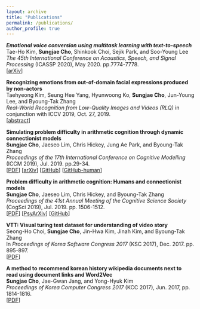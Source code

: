 ```yaml
---
layout: archive
title: "Publications"
permalink: /publications/
author_profile: true
---
```


***Emotional voice conversion using multitask learning with text-to-speech*** <br>
Tae-Ho Kim, **Sungjae Cho**, Shinkook Choi, Sejik Park, and Soo-Young Lee <br>
_The 45th International Conference on Acoustics, Speech, and Signal Processing_ (ICASSP 2020), May 2020. pp.7774-7778.<br>
[[arXiv](https://arxiv.org/abs/1911.06149)]

**Recognizing emotions from out-of-domain facial expressions produced by non-actors** <br>
Taehyeong Kim, Seung Hee Yang, Hyunwoong Ko, **Sungjae Cho**, Jun-Young Lee, and Byoung-Tak Zhang <br>
_Real-World Recognition from Low-Quality Images and Videos (RLQ)_ in conjunction with ICCV 2019, Oct. 27, 2019. <br>
[[abstract](https://drive.google.com/open?id=10eyLwjLMj8HcX-2BK2UgTYoTrEWlyIBB)]

**Simulating problem difficulty in arithmetic cognition through dynamic connectionist models** <br>
**Sungjae Cho**, Jaeseo Lim, Chris Hickey, Jung Ae Park, and Byoung-Tak Zhang <br>
_Proceedings of the 17th International Conference on Cognitive Modelling_ (ICCM 2019), Jul. 2019. pp.29-34. <br>
[[PDF](https://drive.google.com/open?id=1fcDB0W0zzxnaI88OYD6MyIkoC4UT4sUq)]
[[arXiv](https://arxiv.org/abs/1905.03617)]
[[GitHub](https://github.com/sungjae-cho/arithmetic-jordan-net)]
[[GitHub-human](https://github.com/sungjae-cho/arithmetic-experiment)]

**Problem difficulty in arithmetic cognition: Humans and connectionist models** <br>
**Sungjae Cho**, Jaeseo Lim, Chris Hickey, and Byoung-Tak Zhang <br>
_Proceedings of the 41st Annual Meeting of the Cognitive Science Society_ (CogSci 2019), Jul. 2019. pp. 1506-1512. <br>
[[PDF](https://drive.google.com/file/d/1HuqA3EZ73YUveNcvqbiaicBIX2InFEvE/view)]
[[PsyArXiv](https://psyarxiv.com/mjtdv/)]
[[GitHub](https://github.com/sungjae-cho/arithmetic-mlp)]

**VTT: Visual turing test dataset for understanding of video story** <br>
Seong-Ho Choi, **Sungjae Cho**, Jin-Hwa Kim, Jinah Kim, and Byoung-Tak Zhang <br>
In _Proceedings of Korea Software Congress 2017_ (KSC 2017), Dec. 2017. pp. 895-897. <br>
[[PDF](https://drive.google.com/file/d/1wlgCnuDWnDClGHIUfN-0IJm5ITBM8vgX/view)]

**A method to recommend korean history wikipedia documents next to read using document links and Word2Vec** <br>
**Sungjae Cho**, Jae-Gwan Jang, and Yong-Hyuk Kim <br>
_Proceedings of Korea Computer Congress 2017_ (KCC 2017), Jun. 2017, pp. 1814-1816. <br>
[[PDF](https://drive.google.com/file/d/1qIe_V9S9iQturjk_3qe1DaPlM0RP17fS/view)]
